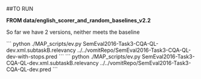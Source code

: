 ##TO RUN

<b>FROM data/english_scorer_and_random_baselines_v2.2</b>

<p>So far we have 2 versions, neither meets the baseline</p>
```
	python ./MAP_scripts/ev.py SemEval2016-Task3-CQA-QL-dev.xml.subtaskB.relevancy ../../vomitRepo/SemEval2016-Task3-CQA-QL-dev-with-stops.pred
```
```
	python ./MAP_scripts/ev.py SemEval2016-Task3-CQA-QL-dev.xml.subtaskB.relevancy ../../vomitRepo/SemEval2016-Task3-CQA-QL-dev.pred
```